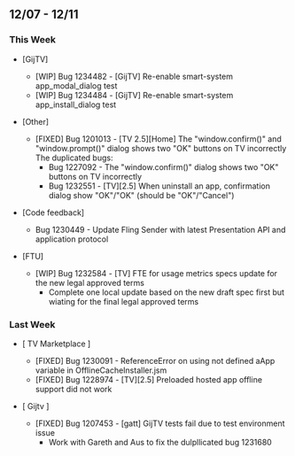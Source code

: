 ## 12/07 - 12/11 ##

### This Week ###

* [GijTV]

  - [WIP] Bug 1234482 - [GijTV] Re-enable smart-system app_modal_dialog test
  - [WIP] Bug 1234484 - [GijTV] Re-enable smart-system app_install_dialog test

* [Other]

  - [FIXED] Bug 1201013 - [TV 2.5][Home] The "window.confirm()" and "window.prompt()" dialog shows two "OK" buttons on TV incorrectly
      The duplicated bugs:
      - Bug 1227092 - The "window.confirm()" dialog shows two "OK" buttons on TV incorrectly
      - Bug 1232551 - [TV][2.5] When uninstall an app, confirmation dialog show "OK"/"OK" (should be "OK"/"Cancel")

* [Code feedback]

  - Bug 1230449 - Update Fling Sender with latest Presentation API and application protocol


* [FTU]

  - [WIP] Bug 1232584 - [TV] FTE for usage metrics specs update for the new legal approved terms
    - Complete one local update based on the new draft spec first but wiating for the final legal approved terms

### Last Week ###

* [ TV Marketplace ]

  - [FIXED] Bug 1230091 - ReferenceError on using not defined aApp variable in OfflineCacheInstaller.jsm
  - [FIXED] Bug 1228974 - [TV][2.5] Preloaded hosted app offline support did not work

* [ Gijtv ]

  - [FIXED] Bug 1207453 - [gatt] GijTV tests fail due to test environment issue
    - Work with Gareth and Aus to fix the dulpllicated bug 1231680